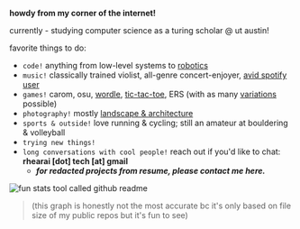 **howdy from my corner of the internet!**

currently - studying computer science as a turing scholar @ ut austin!

favorite things to do:
- `code!` anything from low-level systems to [robotics](https://github.com/AbhinavPeri/JugglingIsaacGymEnvs)
- `music!` classically trained violist, all-genre concert-enjoyer, [avid spotify user](https://open.spotify.com/user/1hiprbqaie8knj690gib32k8t)
- `games!` carom, osu, [wordle](https://github.com/rheiformes/Wordle), [tic-tac-toe](github.com/rheiformes/p9-tic-tac-toe), ERS (with as many [variations](https://en.wikipedia.org/wiki/Egyptian_Ratscrew) possible)
- `photography!` mostly [landscape & architecture](https://github.com/rheiformes/photo_backup)
- `sports & outside!` love running & cycling; still an amateur at bouldering & volleyball
- `trying new things!` 
- `long conversations with cool people!` reach out if you'd like to chat: **rhearai \[dot\] tech \[at\] gmail**
  - _**for redacted projects from resume, please contact me here.**_

![fun stats tool called github readme](https://github-readme-stats-one-eta-61.vercel.app/api/top-langs?username=rheiformes&langs_count=8&layout=compact&&bg_color=ffffff&title_color=000000&text_color=000000&font=courier&hide=Jupyter%20Notebook)

> (this graph is honestly not the most accurate bc it's only based on file size of my public repos but it's fun to see)

